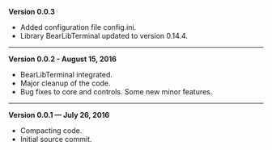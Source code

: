 ﻿

   **Version 0.0.3**

 - Added configuration file config.ini.
 - Library BearLibTerminal updated to version 0.14.4.
 
---


   **Version 0.0.2 - August 15, 2016**

 - BearLibTerminal integrated.
 - Major cleanup of the code.
 - Bug fixes to core and controls. Some new minor features.

---


   **Version 0.0.1 — July 26, 2016**

 - Compacting code.
 - Initial source commit.


